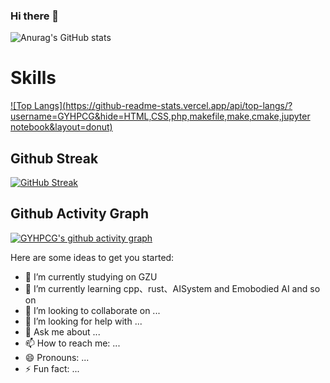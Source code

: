 ### Hi there 👋
![Anurag's GitHub stats](https://github-readme-stats.vercel.app/api?username=GYHPCG&theme=onedark&show_icons=true)

# Skills

[![Top Langs](https://github-readme-stats.vercel.app/api/top-langs/?username=GYHPCG&hide=HTML,CSS,php,makefile,make,cmake,jupyter notebook&layout=donut)](https://github.com/anuraghazra/github-readme-stats)

## Github Streak
[![GitHub Streak](https://streak-stats.demolab.com?user=GYHPCG&theme=ocean-dark&locale=zh_Hans)](https://git.io/streak-stats)

## Github Activity Graph
[![GYHPCG's github activity graph](https://github-readme-activity-graph.vercel.app/graph?username=GYHPCG&theme=github)](https://github.com/ashutosh00710/github-readme-activity-graph)

Here are some ideas to get you started:

- 🔭 I’m currently studying on GZU
- 🌱 I’m currently learning cpp、rust、AISystem and Emobodied AI and so on
- 👯 I’m looking to collaborate on ...
- 🤔 I’m looking for help with ...
- 💬 Ask me about ...
- 📫 How to reach me: ...
- 😄 Pronouns: ...
- ⚡ Fun fact: ...

